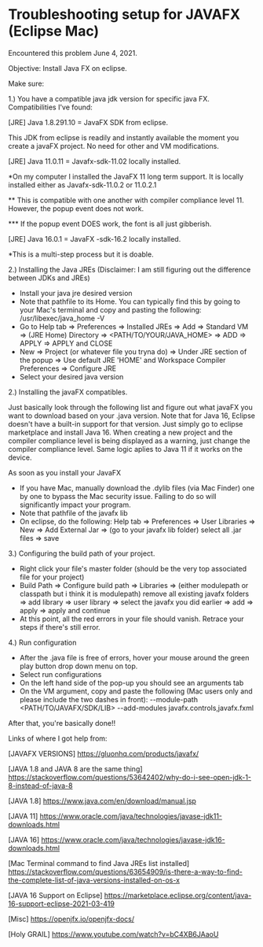 # Troubleshooting setup for JAVAFX (Eclipse Mac)


Encountered this problem June 4, 2021.

Objective: Install Java FX on eclipse.

Make sure:

1.) You have a compatible java jdk version for specific java FX.
Compatibilities I've found:

[JRE] Java 1.8.291.10 = JavaFX SDK from eclipse.

This JDK from eclipse is readily and instantly available the
moment you create a javaFX project. No need for other and VM modifications.


[JRE] Java 11.0.11 =  Javafx-sdk-11.02 locally installed.

*On my computer I installed the JavaFX 11 long term support. It is locally installed either as Javafx-sdk-11.0.2 or 11.0.2.1

** This is compatible with one another with compiler compliance level 11. However, the popup event does not work.

*** If the popup event DOES work, the font is all just gibberish.

[JRE] Java 16.0.1 = JavaFX -sdk-16.2 locally installed.

*This is a multi-step process but it is doable.

2.) Installing the Java JREs (Disclaimer: I am still figuring out the difference between JDKs and JREs)
- Install your java jre desired version
- Note that pathfile to its Home. You can typically find this by going to your Mac's terminal and copy and pasting the following:
/usr/libexec/java_home -V
- Go to Help tab => Preferences => Installed JREs => Add => Standard VM => (JRE Home) Directory => <PATH/TO/YOUR/JAVA_HOME> => ADD => APPLY => APPLY and CLOSE
- New => Project (or whatever file you tryna do) => Under JRE section of the popup => Use default JRE 'HOME' and Workspace Compiler Preferences => Configure JRE
- Select your desired java version

2.) Installing the javaFX compatibles.

Just basically look through the following list and figure out what javaFX you want to download based on your .java version.
Note that for Java 16, Eclipse doesn't have a built-in support for that version. Just simply go to eclipse marketplace and install Java 16.
When creating a new project and the compiler compliance level is being displayed as a warning, just change the compiler compliance level.
Same logic aplies to Java 11 if it works on the device.

As soon as you install your JavaFX
- If you have Mac, manually download the .dylib files (via Mac Finder) one by one to bypass the Mac security issue. Failing to do so will significantly impact your program.
- Note that pathfile of the javafx lib
- On eclipse, do the following: Help tab => Preferences => User Libraries => New => Add External Jar => (go to your javafx lib folder) select all .jar files => save

3.) Configuring the build path of your project.
- Right click your file's master folder (should be the very top associated file for your project)
- Build Path => Configure build path => Libraries => (either modulepath or classpath but i think it is modulepath) remove all existing javafx folders => add library => user library => select the javafx you did earlier => add => apply => apply and continue
- At this point, all the red errors in your file should vanish. Retrace your steps if there's still error.

4.) Run configuration
- After the .java file is free of errors, hover your mouse around the green play button drop down menu on top.
- Select run configurations
- On the left hand side of the pop-up you should see an arguments tab
- On the VM argument, copy and paste the following (Mac users only and please include the two dashes in front):
--module-path <PATH/TO/JAVAFX/SDK/LIB> --add-modules javafx.controls,javafx.fxml


After that, you're basically done!!

Links of where I got help from:

[JAVAFX VERSIONS] https://gluonhq.com/products/javafx/

[JAVA 1.8 and JAVA 8 are the same thing] https://stackoverflow.com/questions/53642402/why-do-i-see-open-jdk-1-8-instead-of-java-8

[JAVA 1.8] https://www.java.com/en/download/manual.jsp

[JAVA 11] https://www.oracle.com/java/technologies/javase-jdk11-downloads.html

[JAVA 16] https://www.oracle.com/java/technologies/javase-jdk16-downloads.html

[Mac Terminal command to find Java JREs list installed] https://stackoverflow.com/questions/63654909/is-there-a-way-to-find-the-complete-list-of-java-versions-installed-on-os-x

[JAVA 16 Support on Eclipse] https://marketplace.eclipse.org/content/java-16-support-eclipse-2021-03-419

[Misc] https://openjfx.io/openjfx-docs/

[Holy GRAIL] https://www.youtube.com/watch?v=bC4XB6JAaoU

